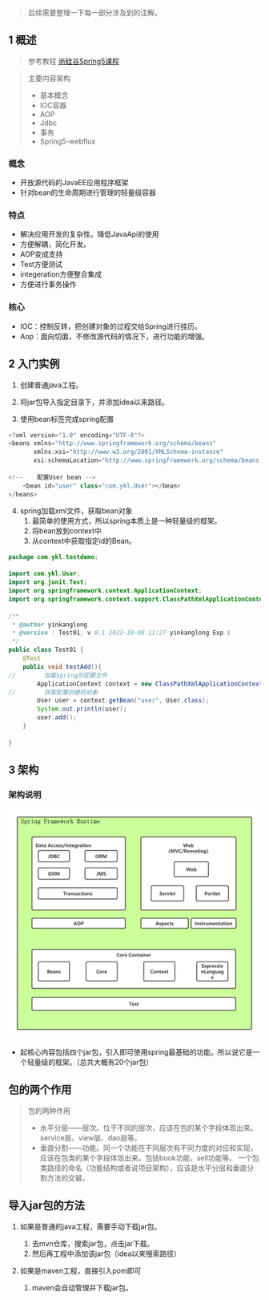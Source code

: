 > 后续需要整理一下每一部分涉及到的注解。

## 1 概述
> 参考教程
> [尚硅谷Spring5课程]()


> 主要内容架构
> * 基本概念
> * IOC容器
> * AOP
> * Jdbc
> * 事务
> * Spring5-webflux
### 概念

* 开放源代码的JavaEE应用程序框架
* 针对bean的生命周期进行管理的轻量级容器

### 特点

* 解决应用开发的复杂性。降低JavaApi的使用
* 方便解耦，简化开发。
* AOP变成支持
* Test方便测试
* integeration方便整合集成
* 方便进行事务操作

### 核心

* IOC：控制反转，把创建对象的过程交给Spring进行挂历。
* Aop：面向切面，不修改源代码的情况下，进行功能的增强。



## 2 入门实例

1. 创建普通java工程。
2. 将jar包导入指定目录下，并添加idea以来路径。


3. 使用bean标签完成spring配置

```java
<?xml version="1.0" encoding="UTF-8"?>
<beans xmlns="http://www.springframework.org/schema/beans"
       xmlns:xsi="http://www.w3.org/2001/XMLSchema-instance"
       xsi:schemaLocation="http://www.springframework.org/schema/beans http://www.springframework.org/schema/beans/spring-beans.xsd">

<!--    配置User bean -->
    <bean id="user" class="com.ykl.User"></bean>
</beans>
```
4. spring加载xml文件，获取bean对象
   1. 最简单的使用方式，所以spring本质上是一种轻量级的框架。
   2. 将bean放到context中
   3. 从context中获取指定id的Bean。

```java
package com.ykl.testdemo;

import com.ykl.User;
import org.junit.Test;
import org.springframework.context.ApplicationContext;
import org.springframework.context.support.ClassPathXmlApplicationContext;

/**
 * @author yinkanglong
 * @version : Test01, v 0.1 2022-10-08 11:27 yinkanglong Exp $
 */
public class Test01 {
    @Test
    public void testAdd(){
//        加载spring的配置文件
        ApplicationContext context = new ClassPathXmlApplicationContext("bean01.xml");
//        获取配置创建的对象
        User user = context.getBean("user", User.class);
        System.out.println(user);
        user.add();
    }

}
```
## 3 架构

### 架构说明

![](image/2022-10-09-11-43-24.png)

* 起核心内容包括四个jar包，引入即可使用spring最基础的功能。所以说它是一个轻量级的框架。（总共大概有20个jar包）
## 包的两个作用


> 包的两种作用
> * 水平分层——层次。位于不同的层次，应该在包的某个字段体现出来。service层、view层、dao层等。
> * 垂直分割——功能。同一个功能在不同层次有不同力度的对应和实现，应该在包类的某个字段体现出来。包括book功能，sell功能等。
> 一个包类路径的命名（功能结构或者说项目架构），应该是水平分层和垂直分割方法的交替。

## 导入jar包的方法

1. 如果是普通的java工程，需要手动下载jar包。
   1. 去mvn仓库，搜索jar包，点击jar下载。
   2. 然后再工程中添加该jar包（idea以来搜索路径）

2. 如果是maven工程，直接引入pom即可
   1. maven会自动管理并下载jar包。